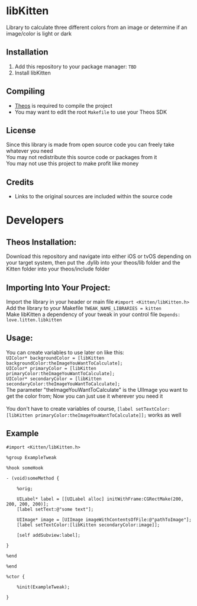 # libKitten
Library to calculate three different colors from an image or determine if an image/color is light or dark

## Installation
1. Add this repository to your package manager: `TBD`
2. Install libKitten

## Compiling
  - [Theos](https://theos.dev/) is required to compile the project
  - You may want to edit the root `Makefile` to use your Theos SDK

## License
Since this library is made from open source code you can freely take whatever you need<br>
You may not redistribute this source code or packages from it<br>
You may not use this project to make profit like money

## Credits
  - Links to the original sources are included within the source code

# Developers

## Theos Installation:
Download this repository and navigate into either iOS or tvOS depending on your target system, then put the .dylib into your theos/lib folder and the Kitten folder into your theos/include folder

## Importing Into Your Project:
Import the library in your header or main file `#import <Kitten/libKitten.h>`<br>
Add the library to your Makefile `TWEAK_NAME_LIBRARIES = kitten`<br>
Make libKitten a dependency of your tweak in your control file `Depends: love.litten.libkitten`<br>

## Usage:
You can create variables to use later on like this:<br>
`UIColor* backgroundColor = [libKitten backgroundColor:theImageYouWantToCalculate];`<br>
`UIColor* primaryColor = [libKitten primaryColor:theImageYouWantToCalculate];`<br>
`UIColor* secondaryColor = [libKitten secondaryColor:theImageYouWantToCalculate];`<br>
The parameter "theImageYouWantToCalculate" is the UIImage you want to get the color from; Now you can just use it wherever you need it
<br><br>
You don't have to create variables of course, `[label setTextColor:[libKitten primaryColor:theImageYouWantToCalculate]];` works as well

## Example

```objc
#import <Kitten/libKitten.h>

%group ExampleTweak

%hook someHook

- (void)someMethod {

 	%orig;

 	UILabel* label = [[UILabel alloc] initWithFrame:CGRectMake(200, 200, 200, 200)];
	[label setText:@"some text"];
	
	UIImage* image = [UIImage imageWithContentsOfFile:@"pathToImage"];
 	[label setTextColor:[libKitten secondaryColor:image]];
	
	[self addSubview:label];

}

%end

%end

%ctor {

 	%init(ExampleTweak);

}
```